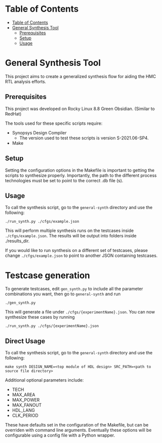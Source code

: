 # Table of Contents
- [Table of Contents](#table-of-contents)
- [General Synthesis Tool](#general-synthesis-tool)
  - [Prerequisites](#prerequisites)
  - [Setup](#setup)
  - [Usage](#usage)


# General Synthesis Tool

This project aims to create a generalized synthesis flow for aiding the HMC RTL analysis efforts. 

## Prerequisites
This project was developed on Rocky Linux 8.8 Green Obsidian. (Similar to RedHat)

The tools used for these specific scripts require:
- Synopsys Design Compiler
  - The version used to test these scripts is version S-2021.06-SP4. 
- Make
  

## Setup
Setting the configuration options in the Makefile is important to getting the scripts to synthesize properly. Importantly, the path to the different process technologies must be set to point to the correct .db file (s). 

## Usage

To call the synthesis script, go to the `general-synth` directory and use the following:
```
./run_synth.py ./cfgs/example.json
```

This will perform multiple synthesis runs on the testcases inside `./cfgs/example.json`. The results will be output into folders inside ./results_dir.

If you would like to run synthesis on a different set of testcases, please change `./cfgs/example.json` to point to another JSON containing testcases.

# Testcase generation

To generate testcases, edit `gen_synth.py` to include all the parameter combinations you want, then go to `general-synth` and run

```
./gen_synth.py
```

This will generate a file under `./cfgs/{experimentName}.json`. You can now synthesize these cases by running

```
./run_synth.py ./cfgs/{experimentName}.json
```

## Direct Usage

To call the synthesis script, go to the `general-synth` directory and use the following:
```
make synth DESIGN_NAME=<top module of HDL design> SRC_PATH=<path to source file directory>
```

Additional optional parameters include:
- TECH
- MAX_AREA
- MAX_POWER
- MAX_FANOUT
- HDL_LANG
- CLK_PERIOD

These have defaults set in the configuration of the Makefile, but can be overriden with command line arguments. Eventually these options will be configurable using a config file with a Python wrapper.
